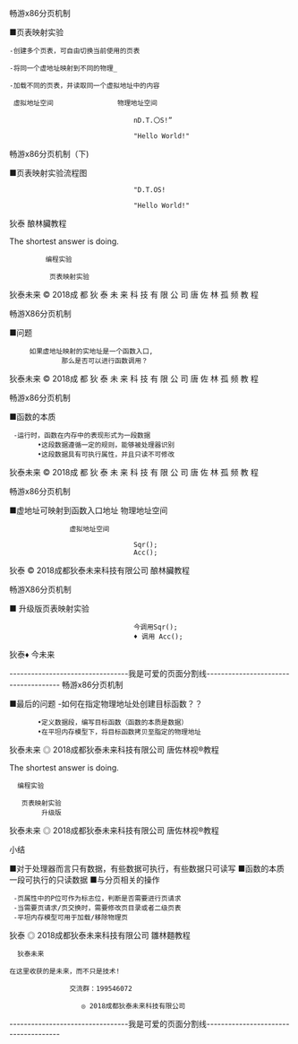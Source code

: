畅游x86分页机制

■页表映射实验

    -创建多个页表，可自由切换当前使用的页表

    -将同一个虚地址映射到不同的物理_

    -加载不同的页表，并读取同一个虚拟地址中的内容

     虛拟地址空间                物理地址空间

                                   nD.T.〇S!”

                                   "Hello World!"

畅游x86分页机制（下)

■页表映射实验流程图

                                   "D.T.OS!

                                   "Hello World!"

狄泰                                           酿林臟教程

The shortest answer is doing.

             编程实验

              页表映射实验

狄泰未来         © 2018成 都 狄 泰 未 来 科 技 有 限 公 司 唐 佐 林 孤 频 教 程

畅游X86分页机制

■问题

         如果虚地址映射的实地址是一个函数入口,
                 那么是否可以进行函数调用？

狄泰未来         © 2018成 都 狄 泰 未 来 科 技 有 限 公 司 唐 佐 林 孤 频 教 程

畅游x86分页机制

■函数的本质

     -运行时，函数在内存中的表现形式为一段数据
           •这段数据遵循一定的规则，能够被处理器识别
           •这段数据具有可执行属性，并且只读不可修改

狄泰未来         © 2018成 都 狄 泰 未 来 科 技 有 限 公 司 唐 佐 林 孤 频 教 程

畅游x86分页机制

■虚地址可映射到函数入口地址             物理地址空间

                   虚拟地址空间

                                   Sqr();
                                   Acc();

狄泰           © 2018成都狄泰未来科技有限公司              酿林臟教程

畅游X86分页机制

■ 升级版页表映射实验

                                   今调用Sqr();
                                   ♦ 调用 Acc();

狄泰♦ 今未来

---------------------------------我是可爱的页面分割线-------------------------------------
畅游x86分页机制

■最后的问题
    -如何在指定物理地址处创建目标函数？？

           •定义数据段，编写目标函数（函数的本质是数据）
           •在平坦内存模型下，将目标函数拷贝至脂定的物理地址

狄泰未来  ◎ 2018成都狄泰未来科技有限公司                  唐佐林视®教程

The shortest answer is doing.

      编程实验

       页表映射实验
            升级版

狄泰未来  ◎ 2018成都狄泰未来科技有限公司                  唐佐林视®教程

 小结

■对于处理器而言只有数据，有些数据可执行，有些数据只可读写
■函数的本质一段可执行的只读数据
■与分页相关的操作

     -页属性中的P位可作为标志位，判断是否需要进行页请求
     -当需要页请求/页交换时，需要修改页目录或者二级页表
     -平坦内存模型可用于加载/移除物理页

狄泰    ◎ 2018成都狄泰未来科技有限公司                  雛林麵教程

      狄泰未来

    在这里收获的是未来，而不只是技术!

                   交流群：199546072

                      ◎ 2018成都狄泰未来科技有限公司

---------------------------------我是可爱的页面分割线-------------------------------------
